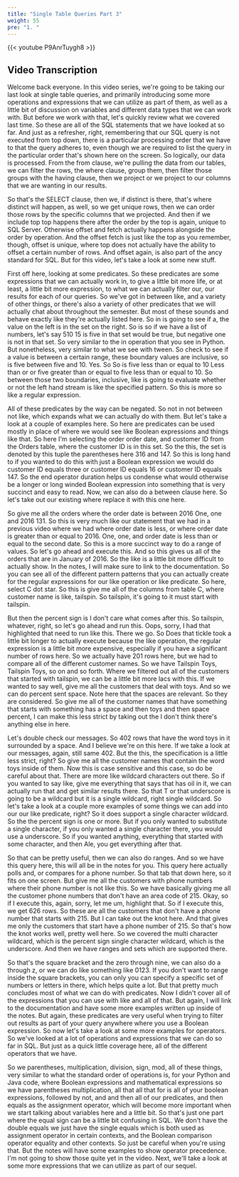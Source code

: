 ```yaml
---
title: "Single Table Queries Part 3"
weight: 55
pre: "1. "
---
```


{{< youtube P9AnrTuygh8 >}}

## Video Transcription

Welcome back everyone. In this video series, we're going to be taking our last look at single table queries, and primarily introducing some more operations and expressions that we can utilize as part of them, as well as a little bit of discussion on variables and different data types that we can work with. But before we work with that, let's quickly review what we covered last time. So these are all of the SQL statements that we have looked at so far. And just as a refresher, right, remembering that our SQL query is not executed from top down, there is a particular processing order that we have to that the query adheres to, even though we are required to list the query in the particular order that's shown here on the screen. So logically, our data is processed. From the from clause, we're pulling the data from our tables, we can filter the rows, the where clause, group them, then filter those groups with the having clause, then we project or we project to our columns that we are wanting in our results. 

So that's the SELECT clause, then we, if distinct is there, that's where distinct will happen, as well, so we get unique rows, then we can order those rows by the specific columns that we projected. And then if we include top top happens there after the order by the top is again, unique to SQL Server. Otherwise offset and fetch actually happens alongside the order by operation. And the offset fetch is just like the top as you remember, though, offset is unique, where top does not actually have the ability to offset a certain number of rows. And offset again, is also part of the ancy standard for SQL. But for this video, let's take a look at some new stuff. 

First off here, looking at some predicates. So these predicates are some expressions that we can actually work in, to give a little bit more life, or at least, a little bit more expression, to what we can actually filter our, our results for each of our queries. So we've got in between like, and a variety of other things, or there's also a variety of other predicates that we will actually chat about throughout the semester. But most of these sounds and behave exactly like they're actually listed here. So in is going to see if a, the value on the left is in the set on the right. So is so if we have a list of numbers, let's say 510 15 is five in that set would be true, but negative one is not in that set. So very similar to the in operation that you see in Python. But nonetheless, very similar to what we see with tween. So check to see if a value is between a certain range, these boundary values are inclusive, so is five between five and 10. Yes. So So is five less than or equal to 10 Less than or or five greater than or equal to five less than or equal to 10. So between those two boundaries, inclusive, like is going to evaluate whether or not the left hand stream is like the specified pattern. So this is more so like a regular expression. 

All of these predicates by the way can be negated. So not in not between not like, which expands what we can actually do with them. But let's take a look at a couple of examples here. So here are predicates can be used mostly in place of where we would see like Boolean expressions and things like that. So here I'm selecting the order order date, and customer ID from the Orders table, where the customer ID is in this set. So the this, the set is denoted by this tuple the parentheses here 316 and 147. So this is long hand to if you wanted to do this with just a Boolean expression we would do customer ID equals three or customer ID equals 16 or customer ID equals 147. So the end operator duration helps us condense what would otherwise be a longer or long winded Boolean expression into something that is very succinct and easy to read. Now, we can also do a between clause here. So let's take out our existing where replace it with this one here. 

So give me all the orders where the order date is between 2016 One, one and 2016 131. So this is very much like our statement that we had in a previous video where we had where order date is less, or where order date is greater than or equal to 2016. One, one, and order date is less than or equal to the second date. So this is a more succinct way to do a range of values. So let's go ahead and execute this. And so this gives us all of the orders that are in January of 2016. So the like is a little bit more difficult to actually show. In the notes, I will make sure to link to the documentation. So you can see all of the different pattern patterns that you can actually create for the regular expressions for our like operation or like predicate. So here, select C dot star. So this is give me all of the columns from table C, where customer name is like, tailspin. So tailspin, it's going to it must start with tailspin. 

But then the percent sign is I don't care what comes after this. So tailspin, whatever, right, so let's go ahead and run this. Oops, sorry, I had that highlighted that need to run like this. There we go. So Does that tickle took a little bit longer to actually execute because the like operation, the regular expression is a little bit more expensive, especially if you have a significant number of rows here. So we actually have 201 rows here, but we had to compare all of the different customer names. So we have Tailspin Toys, Tailspin Toys, so on and so forth. Where we filtered out all of the customers that started with tailspin, we can be a little bit more lacs with this. If we wanted to say well, give me all the customers that deal with toys. And so we can do percent sent space. Note here that the spaces are relevant. So they are considered. So give me all of the customer names that have something that starts with something has a space and then toys and then space percent, I can make this less strict by taking out the I don't think there's anything else in here. 

Let's double check our messages. So 402 rows that have the word toys in it surrounded by a space. And I believe we're on this here. If we take a look at our messages, again, still same 402. But the this, the specification is a little less strict, right? So give me all the customer names that contain the word toys inside of them. Now this is case sensitive and this case, so do be careful about that. There are more like wildcard characters out there. So if you wanted to say like, give me everything that says that has oil in it, we can actually run that and get similar results there. So that T or that underscore is going to be a wildcard but it is a single wildcard, right single wildcard. So let's take a look at a couple more examples of some things we can add into our our like predicate, right? So it does support a single character wildcard. So the the percent sign is one or more. But if you only wanted to substitute a single character, if you only wanted a single character there, you would use a underscore. So if you wanted anything, everything that started with some character, and then Ale, you get everything after that. 

So that can be pretty useful, then we can also do ranges. And so we have this query here, this will all be in the notes for you. This query here actually polls and, or compares for a phone number. So that tab that down here, so it fits on one screen. But give me all the customers with phone numbers where their phone number is not like this. So we have basically giving me all the customer phone numbers that don't have an area code of 215. Okay, so if I execute this, again, sorry, let me um, highlight that. So if I execute this, we get 626 rows. So these are all the customers that don't have a phone number that starts with 215. But I can take out the knot here. And that gives me only the customers that start have a phone number of 215. So that's how the knot works well, pretty well here. So we covered the multi character wildcard, which is the percent sign single character wildcard, which is the underscore. And then we have ranges and sets which are supported there. 

So that's the square bracket and the zero through nine, we can also do a through z, or we can do like something like 0123. If you don't want to range inside the square brackets, you can only you can specify a specific set of numbers or letters in there, which helps quite a lot. But that pretty much concludes most of what we can do with predicates. Now I didn't cover all of the expressions that you can use with like and all of that. But again, I will link to the documentation and have some more examples written up inside of the notes. But again, these predicates are very useful when trying to filter out results as part of your query anywhere where you use a Boolean expression. So now let's take a look at some more examples for operators. So we've looked at a lot of operations and expressions that we can do so far in SQL. But just as a quick little coverage here, all of the different operators that we have. 

So we parentheses, multiplication, division, sign, mod, all of these things, very similar to what the standard order of operations is, for your Python and Java code, where Boolean expressions and mathematical expressions so we have parentheses multiplication, all that all that for is all of your boolean expressions, followed by not, and and then all of our predicates, and then equals as the assignment operator, which will become more important when we start talking about variables here and a little bit. So that's just one part where the equal sign can be a little bit confusing in SQL. We don't have the double equals we just have the single equals which is both used as assignment operator in certain contexts, and the Boolean comparison operator equality and other contexts. So just be careful when you're using that. But the notes will have some examples to show operator precedence. I'm not going to show those quite yet in the video. Next, we'll take a look at some more expressions that we can utilize as part of our sequel.